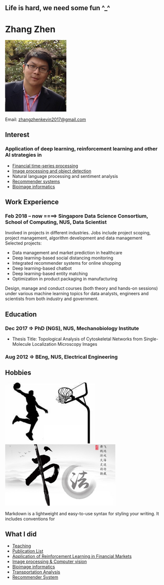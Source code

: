 ## Life is hard, we need some fun ^_^

# Zhang Zhen

<img src="zz_icon.JPG" alt="drawing" width="200"/>

Email: zhangzhenkevin2017@gmail.com

## Interest
### Application of deep learning, reinforcement learning and other AI strategies in
* [Financial time-series processing](https://www.baidu.com)
* [Image processing and object detection](https://www.baidu.com)
* Natural language processing and sentiment analysis
* [Recommender systems](https://www.baidu.com)
* [Bioimage informatics](https://www.baidu.com)



## Work Experience
### Feb 2018 – now ====> Singapore Data Science Consortium, School of Computing, NUS, Data Scientist 
Involved in projects in different industries. Jobs include project scoping, project management, algorithm development and data management
Selected projects:
* Data management and market prediction in healthcare
* Deep learning-based social distancing monitoring 
* Integrated recommender systems for online shopping
* Deep learning-based chatbot
* Deep learning-based entity matching
* Optimization in product packaging in manufacturing

Design, manage and conduct courses (both theory and hands-on sessions) under various machine learning topics for data analysts, engineers and scientists from both industry and government.



## Education
### Dec 2017 => PhD (NGS), NUS, Mechanobiology Institute  
* Thesis Title: Topological Analysis of Cytoskeletal Networks from Single-Molecule Localization Microscopy Images

### Aug 2012 => BEng, NUS, Electrical Engineering


## Hobbies
<img src="1.jpg" alt="drawing" height="200"/><img src="2.jpg" alt="drawing" height="200"/>


Markdown is a lightweight and easy-to-use syntax for styling your writing. It includes conventions for


## What I did
* [Teaching](https://www.baidu.com)
* [Publication List](pub_list.html)
* [Application of Reinforcement Learning in Financial Markets](https://www.baidu.com)
* [Image processing & Computer vision](https://www.baidu.com)
* [Bioimage informatics](https://www.baidu.com)
* [Transportation Analysis](https://www.baidu.com)
* [Recommender System](https://www.baidu.com)

